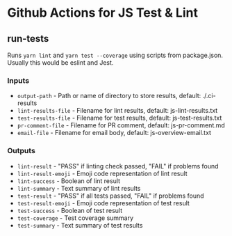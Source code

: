 # Github Actions for JS Test & Lint


## run-tests

Runs `yarn lint` and `yarn test --coverage` using scripts from package.json. Usually this would be eslint
and Jest.

### Inputs

* `output-path` - Path or name of directory to store results, default: ./.ci-results
* `lint-results-file` - Filename for lint results, default: js-lint-results.txt
* `test-results-file` - Filename for test results, default: js-test-results.txt
* `pr-comment-file` - Filename for PR comment, default: js-pr-comment.md
* `email-file` - Filename for email body, default: js-overview-email.txt

### Outputs

* `lint-result` - "PASS" if linting check passed, "FAIL" if problems found
* `lint-result-emoji` - Emoji code representation of lint result
* `lint-success` - Boolean of lint result
* `lint-summary` - Text summary of lint results
* `test-result` - "PASS" if all tests passed, "FAIL" if problems found
* `test-result-emoji` - Emoji code representation of test result
* `test-success` - Boolean of test result
* `test-coverage` - Test coverage summary
* `test-summary` - Text summary of test results

